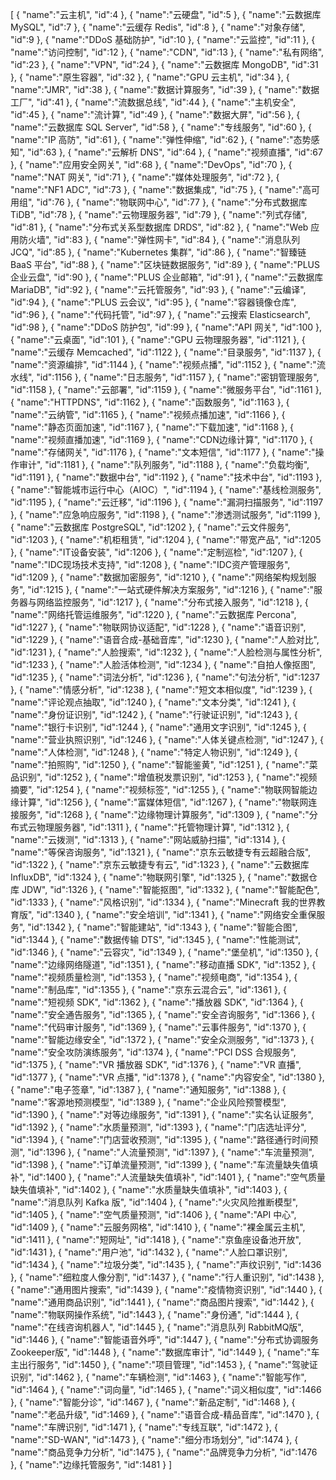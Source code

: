 [
	{
		"name":"云主机",
		"id":4
	},
	{
		"name":"云硬盘",
		"id":5
	},
	{
		"name":"云数据库 MySQL",
		"id":7
	},
	{
		"name":"云缓存 Redis",
		"id":8
	},
	{
		"name":"对象存储",
		"id":9
	},
	{
		"name":"DDoS 基础防护",
		"id":10
	},
	{
		"name":"云监控",
		"id":11
	},
	{
		"name":"访问控制",
		"id":12
	},
	{
		"name":"CDN",
		"id":13
	},
	{
		"name":"私有网络",
		"id":23
	},
	{
		"name":"VPN",
		"id":24
	},
	{
		"name":"云数据库 MongoDB",
		"id":31
	},
	{
		"name":"原生容器",
		"id":32
	},
	{
		"name":"GPU 云主机",
		"id":34
	},
	{
		"name":"JMR",
		"id":38
	},
	{
		"name":"数据计算服务",
		"id":39
	},
	{
		"name":"数据工厂",
		"id":41
	},
	{
		"name":"流数据总线",
		"id":44
	},
	{
		"name":"主机安全",
		"id":45
	},
	{
		"name":"流计算",
		"id":49
	},
	{
		"name":"数据大屏",
		"id":56
	},
	{
		"name":"云数据库 SQL Server",
		"id":58
	},
	{
		"name":"专线服务",
		"id":60
	},
	{
		"name":"IP 高防",
		"id":61
	},
	{
		"name":"弹性伸缩",
		"id":62
	},
	{
		"name":"态势感知",
		"id":63
	},
	{
		"name":"云解析 DNS",
		"id":64
	},
	{
		"name":"视频直播",
		"id":67
	},
	{
		"name":"应用安全网关",
		"id":68
	},
	{
		"name":"DevOps",
		"id":70
	},
	{
		"name":"NAT 网关",
		"id":71
	},
	{
		"name":"媒体处理服务",
		"id":72
	},
	{
		"name":"NF1 ADC",
		"id":73
	},
	{
		"name":"数据集成",
		"id":75
	},
	{
		"name":"高可用组",
		"id":76
	},
	{
		"name":"物联网中心",
		"id":77
	},
	{
		"name":"分布式数据库 TiDB",
		"id":78
	},
	{
		"name":"云物理服务器",
		"id":79
	},
	{
		"name":"列式存储",
		"id":81
	},
	{
		"name":"分布式关系型数据库 DRDS",
		"id":82
	},
	{
		"name":"Web 应用防火墙",
		"id":83
	},
	{
		"name":"弹性网卡",
		"id":84
	},
	{
		"name":"消息队列 JCQ",
		"id":85
	},
	{
		"name":"Kubernetes 集群",
		"id":86
	},
	{
		"name":"智臻链 BaaS 平台",
		"id":88
	},
	{
		"name":"区块链数据服务",
		"id":89
	},
	{
		"name":"PLUS 企业云盘",
		"id":90
	},
	{
		"name":"PLUS 企业邮箱",
		"id":91
	},
	{
		"name":"云数据库 MariaDB",
		"id":92
	},
	{
		"name":"云托管服务",
		"id":93
	},
	{
		"name":"云编译",
		"id":94
	},
	{
		"name":"PLUS 云会议",
		"id":95
	},
	{
		"name":"容器镜像仓库",
		"id":96
	},
	{
		"name":"代码托管",
		"id":97
	},
	{
		"name":"云搜索 Elasticsearch",
		"id":98
	},
	{
		"name":"DDoS 防护包",
		"id":99
	},
	{
		"name":"API 网关",
		"id":100
	},
	{
		"name":"云桌面",
		"id":101
	},
	{
		"name":"GPU 云物理服务器",
		"id":1121
	},
	{
		"name":"云缓存 Memcached",
		"id":1122
	},
	{
		"name":"目录服务",
		"id":1137
	},
	{
		"name":"资源编排",
		"id":1144
	},
	{
		"name":"视频点播",
		"id":1152
	},
	{
		"name":"流水线",
		"id":1156
	},
	{
		"name":"日志服务",
		"id":1157
	},
	{
		"name":"密钥管理服务",
		"id":1158
	},
	{
		"name":"云部署",
		"id":1159
	},
	{
		"name":"微服务平台",
		"id":1161
	},
	{
		"name":"HTTPDNS",
		"id":1162
	},
	{
		"name":"函数服务",
		"id":1163
	},
	{
		"name":"云纳管",
		"id":1165
	},
	{
		"name":"视频点播加速",
		"id":1166
	},
	{
		"name":"静态页面加速",
		"id":1167
	},
	{
		"name":"下载加速",
		"id":1168
	},
	{
		"name":"视频直播加速",
		"id":1169
	},
	{
		"name":"CDN边缘计算",
		"id":1170
	},
	{
		"name":"存储网关",
		"id":1176
	},
	{
		"name":"文本短信",
		"id":1177
	},
	{
		"name":"操作审计",
		"id":1181
	},
	{
		"name":"队列服务",
		"id":1188
	},
	{
		"name":"负载均衡",
		"id":1191
	},
	{
		"name":"数据中台",
		"id":1192
	},
	{
		"name":"技术中台",
		"id":1193
	},
	{
		"name":"智能城市运行中心（AIOC）",
		"id":1194
	},
	{
		"name":"基线检测服务",
		"id":1195
	},
	{
		"name":"云迁移",
		"id":1196
	},
	{
		"name":"漏洞扫描服务",
		"id":1197
	},
	{
		"name":"应急响应服务",
		"id":1198
	},
	{
		"name":"渗透测试服务",
		"id":1199
	},
	{
		"name":"云数据库 PostgreSQL",
		"id":1202
	},
	{
		"name":"云文件服务",
		"id":1203
	},
	{
		"name":"机柜租赁",
		"id":1204
	},
	{
		"name":"带宽产品",
		"id":1205
	},
	{
		"name":"IT设备安装",
		"id":1206
	},
	{
		"name":"定制巡检",
		"id":1207
	},
	{
		"name":"IDC现场技术支持",
		"id":1208
	},
	{
		"name":"IDC资产管理服务",
		"id":1209
	},
	{
		"name":"数据加密服务",
		"id":1210
	},
	{
		"name":"网络架构规划服务",
		"id":1215
	},
	{
		"name":"一站式硬件解决方案服务",
		"id":1216
	},
	{
		"name":"服务器与网络监控服务",
		"id":1217
	},
	{
		"name":"分布式接入服务",
		"id":1218
	},
	{
		"name":"网络托管运维服务",
		"id":1220
	},
	{
		"name":"云数据库 Percona",
		"id":1227
	},
	{
		"name":"物联网协议适配",
		"id":1228
	},
	{
		"name":"语音识别",
		"id":1229
	},
	{
		"name":"语音合成-基础音库",
		"id":1230
	},
	{
		"name":"人脸对比",
		"id":1231
	},
	{
		"name":"人脸搜索",
		"id":1232
	},
	{
		"name":"人脸检测与属性分析",
		"id":1233
	},
	{
		"name":"人脸活体检测",
		"id":1234
	},
	{
		"name":"自拍人像抠图",
		"id":1235
	},
	{
		"name":"词法分析",
		"id":1236
	},
	{
		"name":"句法分析",
		"id":1237
	},
	{
		"name":"情感分析",
		"id":1238
	},
	{
		"name":"短文本相似度",
		"id":1239
	},
	{
		"name":"评论观点抽取",
		"id":1240
	},
	{
		"name":"文本分类",
		"id":1241
	},
	{
		"name":"身份证识别",
		"id":1242
	},
	{
		"name":"行驶证识别",
		"id":1243
	},
	{
		"name":"银行卡识别",
		"id":1244
	},
	{
		"name":"通用文字识别",
		"id":1245
	},
	{
		"name":"营业执照识别",
		"id":1246
	},
	{
		"name":"人体关键点检测",
		"id":1247
	},
	{
		"name":"人体检测",
		"id":1248
	},
	{
		"name":"特定人物识别",
		"id":1249
	},
	{
		"name":"拍照购",
		"id":1250
	},
	{
		"name":"智能鉴黄",
		"id":1251
	},
	{
		"name":"菜品识别",
		"id":1252
	},
	{
		"name":"增值税发票识别",
		"id":1253
	},
	{
		"name":"视频摘要",
		"id":1254
	},
	{
		"name":"视频标签",
		"id":1255
	},
	{
		"name":"物联网智能边缘计算",
		"id":1256
	},
	{
		"name":"富媒体短信",
		"id":1267
	},
	{
		"name":"物联网连接服务",
		"id":1268
	},
	{
		"name":"边缘物理计算服务",
		"id":1309
	},
	{
		"name":"分布式云物理服务器",
		"id":1311
	},
	{
		"name":"托管物理计算",
		"id":1312
	},
	{
		"name":"云拨测",
		"id":1313
	},
	{
		"name":"网站威胁扫描",
		"id":1314
	},
	{
		"name":"等保咨询服务",
		"id":1321
	},
	{
		"name":"京东云敏捷专有云超融合版",
		"id":1322
	},
	{
		"name":"京东云敏捷专有云",
		"id":1323
	},
	{
		"name":"云数据库 InfluxDB",
		"id":1324
	},
	{
		"name":"物联网引擎",
		"id":1325
	},
	{
		"name":"数据仓库 JDW",
		"id":1326
	},
	{
		"name":"智能抠图",
		"id":1332
	},
	{
		"name":"智能配色",
		"id":1333
	},
	{
		"name":"风格识别",
		"id":1334
	},
	{
		"name":"Minecraft 我的世界教育版",
		"id":1340
	},
	{
		"name":"安全培训",
		"id":1341
	},
	{
		"name":"网络安全重保服务",
		"id":1342
	},
	{
		"name":"智能建站",
		"id":1343
	},
	{
		"name":"智能合图",
		"id":1344
	},
	{
		"name":"数据传输 DTS",
		"id":1345
	},
	{
		"name":"性能测试",
		"id":1346
	},
	{
		"name":"云容灾",
		"id":1349
	},
	{
		"name":"堡垒机",
		"id":1350
	},
	{
		"name":"边缘网络隧道",
		"id":1351
	},
	{
		"name":"移动直播 SDK",
		"id":1352
	},
	{
		"name":"视频质量检测",
		"id":1353
	},
	{
		"name":"视频电商",
		"id":1354
	},
	{
		"name":"制品库",
		"id":1355
	},
	{
		"name":"京东云混合云",
		"id":1361
	},
	{
		"name":"短视频 SDK",
		"id":1362
	},
	{
		"name":"播放器 SDK",
		"id":1364
	},
	{
		"name":"安全通告服务",
		"id":1365
	},
	{
		"name":"安全咨询服务",
		"id":1366
	},
	{
		"name":"代码审计服务",
		"id":1369
	},
	{
		"name":"云事件服务",
		"id":1370
	},
	{
		"name":"智能边缘安全",
		"id":1372
	},
	{
		"name":"安全众测服务",
		"id":1373
	},
	{
		"name":"安全攻防演练服务",
		"id":1374
	},
	{
		"name":"PCI DSS 合规服务",
		"id":1375
	},
	{
		"name":"VR 播放器 SDK",
		"id":1376
	},
	{
		"name":"VR 直播",
		"id":1377
	},
	{
		"name":"VR 点播",
		"id":1378
	},
	{
		"name":"内容安全",
		"id":1380
	},
	{
		"name":"电子签章",
		"id":1387
	},
	{
		"name":"通知服务",
		"id":1388
	},
	{
		"name":"客源地预测模型",
		"id":1389
	},
	{
		"name":"企业风险预警模型",
		"id":1390
	},
	{
		"name":"对等边缘服务",
		"id":1391
	},
	{
		"name":"实名认证服务",
		"id":1392
	},
	{
		"name":"水质量预测",
		"id":1393
	},
	{
		"name":"门店选址评分",
		"id":1394
	},
	{
		"name":"门店营收预测",
		"id":1395
	},
	{
		"name":"路径通行时间预测",
		"id":1396
	},
	{
		"name":"人流量预测",
		"id":1397
	},
	{
		"name":"车流量预测",
		"id":1398
	},
	{
		"name":"订单流量预测",
		"id":1399
	},
	{
		"name":"车流量缺失值填补",
		"id":1400
	},
	{
		"name":"人流量缺失值填补",
		"id":1401
	},
	{
		"name":"空气质量缺失值填补",
		"id":1402
	},
	{
		"name":"水质量缺失值填补",
		"id":1403
	},
	{
		"name":"消息队列 Kafka 版",
		"id":1404
	},
	{
		"name":"火灾风险推断模型",
		"id":1405
	},
	{
		"name":"空气质量预测",
		"id":1406
	},
	{
		"name":"API 中心",
		"id":1409
	},
	{
		"name":"云服务网格",
		"id":1410
	},
	{
		"name":"裸金属云主机",
		"id":1411
	},
	{
		"name":"短网址",
		"id":1418
	},
	{
		"name":"京鱼座设备池开放",
		"id":1431
	},
	{
		"name":"用户池",
		"id":1432
	},
	{
		"name":"人脸口罩识别",
		"id":1434
	},
	{
		"name":"垃圾分类",
		"id":1435
	},
	{
		"name":"声纹识别",
		"id":1436
	},
	{
		"name":"细粒度人像分割",
		"id":1437
	},
	{
		"name":"行人重识别",
		"id":1438
	},
	{
		"name":"通用图片搜索",
		"id":1439
	},
	{
		"name":"疫情物资识别",
		"id":1440
	},
	{
		"name":"通用商品识别",
		"id":1441
	},
	{
		"name":"商品图片搜索",
		"id":1442
	},
	{
		"name":"物联网操作系统",
		"id":1443
	},
	{
		"name":"身份通",
		"id":1444
	},
	{
		"name":"在线咨询机器人",
		"id":1445
	},
	{
		"name":"消息队列 RabbitMQ版",
		"id":1446
	},
	{
		"name":"智能语音外呼",
		"id":1447
	},
	{
		"name":"分布式协调服务Zookeeper版",
		"id":1448
	},
	{
		"name":"数据库审计",
		"id":1449
	},
	{
		"name":"车主出行服务",
		"id":1450
	},
	{
		"name":"项目管理",
		"id":1453
	},
	{
		"name":"驾驶证识别",
		"id":1462
	},
	{
		"name":"车辆检测",
		"id":1463
	},
	{
		"name":"智能写作",
		"id":1464
	},
	{
		"name":"词向量",
		"id":1465
	},
	{
		"name":"词义相似度",
		"id":1466
	},
	{
		"name":"智能分诊",
		"id":1467
	},
	{
		"name":"新品定制",
		"id":1468
	},
	{
		"name":"老品升级",
		"id":1469
	},
	{
		"name":"语音合成-精品音库",
		"id":1470
	},
	{
		"name":"车牌识别",
		"id":1471
	},
	{
		"name":"专线互联",
		"id":1472
	},
	{
		"name":"SD-WAN",
		"id":1473
	},
	{
		"name":"细分市场划分",
		"id":1474
	},
	{
		"name":"商品竞争力分析",
		"id":1475
	},
	{
		"name":"品牌竞争力分析",
		"id":1476
	},
	{
		"name":"边缘托管服务",
		"id":1481
	}
]